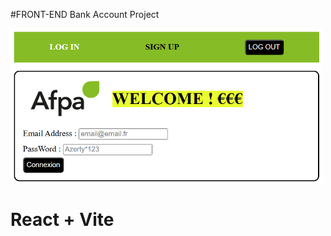 #FRONT-END Bank Account Project

<img align="center" src="./preview_logIn.PNG" width="500" height="250" />


# React + Vite

